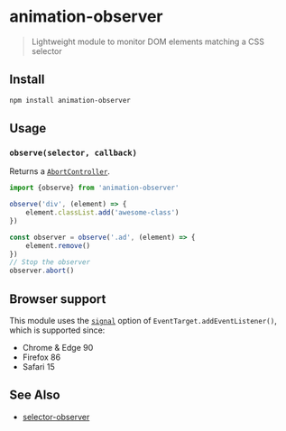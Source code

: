 # animation-observer

> Lightweight module to monitor DOM elements matching a CSS selector

## Install

```sh
npm install animation-observer
```

## Usage

### `observe(selector, callback)`

Returns a [`AbortController`](https://developer.mozilla.org/docs/Web/API/AbortController).

```js
import {observe} from 'animation-observer'

observe('div', (element) => {
	element.classList.add('awesome-class')
})

const observer = observe('.ad', (element) => {
	element.remove()
})
// Stop the observer
observer.abort()
```

## Browser support

This module uses the [`signal`](https://developer.mozilla.org/docs/Web/API/EventTarget/addEventListener#signal) option of `EventTarget.addEventListener()`, which is supported since:

- Chrome & Edge 90
- Firefox 86
- Safari 15

## See Also

- [selector-observer](https://github.com/josh/selector-observer)
